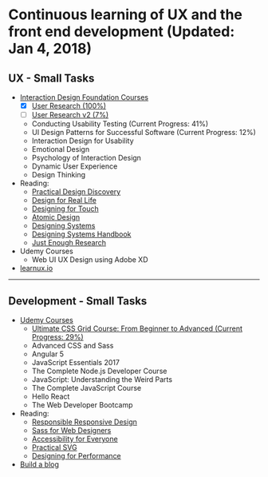 Continuous learning of UX and the front end development (Updated: Jan 4, 2018)
==============


## UX - Small Tasks
- [Interaction Design Foundation Courses](https://www.interaction-design.org/courses?r=candi-lemoine)
  - [x] [User Research (100%)](https://github.com/candicodeit/personal-goals/projects/1)
  - [ ] [User Research v2 (7%)](https://github.com/candicodeit/personal-goals/projects/3)  
  - Conducting Usability Testing (Current Progress: 41%)
  - UI Design Patterns for Successful Software (Current Progress: 12%)
  - Interaction Design for Usability
  - Emotional Design
  - Psychology of Interaction Design
  - Dynamic User Experience
  - Design Thinking
- Reading:
  - [Practical Design Discovery](https://abookapart.com/products/practical-design-discovery)
  - [Design for Real Life](https://abookapart.com/products/design-for-real-life)
  - [Designing for Touch](https://abookapart.com/products/designing-for-touch)
  - [Atomic Design](http://atomicdesign.bradfrost.com/)
  - [Designing Systems](https://www.smashingmagazine.com/printed-books/design-systems/)
  - [Designing Systems Handbook](https://www.designbetter.co/design-systems-handbook)
  - [Just Enough Research](https://abookapart.com/products/just-enough-research)
- Udemy Courses
  - Web UI UX Design using Adobe XD
- [learnux.io](https://learnux.io)  

---  

## Development - Small Tasks
- [Udemy Courses](https://www.udemy.com/user/candi-lemoine/)
  - [Ultimate CSS Grid Course: From Beginner to Advanced (Current Progress: 29%)](https://github.com/candicodeit/udemy/projects/1)
  - Advanced CSS and Sass
  - Angular 5
  - JavaScript Essentials 2017
  - The Complete Node.js Developer Course
  - JavaScript: Understanding the Weird Parts
  - The Complete JavaScript Course
  - Hello React
  - The Web Developer Bootcamp
- Reading: 
  - [Responsible Responsive Design](https://abookapart.com/products/responsible-responsive-design)
  - [Sass for Web Designers](https://abookapart.com/products/sass-for-web-designers)
  - [Accessibility for Everyone](https://abookapart.com/products/accessibility-for-everyone)
  - [Practical SVG](https://abookapart.com/products/practical-svg)
  - [Designing for Performance](http://designingforperformance.com/)
- [Build a blog](https://github.com/candicodeit/githubpages/projects/1)



